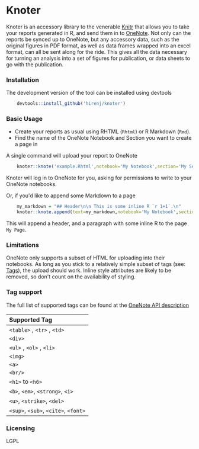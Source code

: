 # Knoter

Knoter is an accessory library to the venerable [Knitr](https://github.com/yihui/knitr) that allows you to take your reports generated in R, and send them in to [OneNote](http://www.onenote.com/). Not only can the reports be synced up to OneNote, but any accessory data, such as the original figures in PDF format, as well as data frames wrapped into an excel format, can all be sent along for the ride. This gives all the data necessary for turning an analysis into a set of figures for publication, or data sheets to go with the publication.

### Installation

The development version of the tool can be installed using devtools

```R
    devtools::install_github('hirenj/knoter')
```

### Basic Usage

  - Create your reports as usual using RHTML (`Rhtml`) or R Markdown (`Rmd`).
  - Find the name of the OneNote Notebook and Section you want to create a page in

A single command will upload your report to OneNote

```R
    knoter::knote('example.Rhtml',notebook='My Notebook',section='My Section')
```

Knoter will log in to OneNote for you, asking for permissions to write to your OneNote notebooks.

Or, if you'd like to append some Markdown to a page

```R
    my_markdown = "## Header\n\n This is some inline R `r 1+1`.\n"
    knoter::knote.append(text=my_markdown,notebook='My Notebook',section='My Section',page='My Page')
```

This will append a header, and a paragraph with some inline R to the page `My Page`.

### Limitations

OneNote only supports a subset of HTML for uploading into their notebooks. As long as you stick to a relatively simple subset of tags (see: [Tags](#Tags)), the upload should work. Inline style attributes are likely to be removed, so don't count on the availability of styling.


### <a name="Tags"></a> Tag support

The full list of supported tags can be found at the [OneNote API description](https://msdn.microsoft.com/en-us/library/office/dn575442.aspx)

|  Supported Tag                       |
|:-------------------------------------|
| `<table>` , `<tr>` , `<td>`          |
| `<div>`                              |
| `<ul>` , `<ol>` , `<li>`             |
| `<img>`                              |
| `<a>`                                |
| `<br/>`                              |
| `<h1>` to `<h6>`                     |
| `<b>`, `<em>`, `<strong>`, `<i>`     |
| `<u>`, `<strike>`, `<del>`           |
| `<sup>`, `<sub>`, `<cite>`, `<font>` |


### Licensing

LGPL